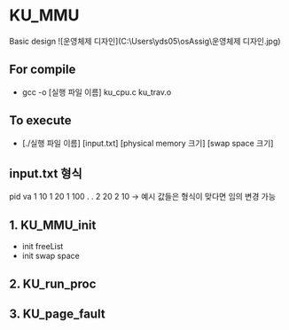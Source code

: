 # KU_MMU
Basic design
![운영체제 디자인](C:\Users\yds05\osAssig\운영체제 디자인.jpg)

## For compile
+ gcc -o [실행 파일 이름] ku_cpu.c ku_trav.o
## To execute
+ [./실행 파일 이름] [input.txt] [physical memory 크기] [swap space 크기]
## input.txt 형식
pid va
1 10
1 20
1 100
.
.
2 20
2 10 -> 예시 값들은 형식이 맞다면 임의 변경 가능
## 1. KU_MMU_init
+ init freeList
+ init swap space

## 2. KU_run_proc


## 3. KU_page_fault

